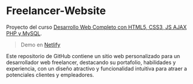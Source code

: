 # Freelancer-Website
Proyecto del curso [Desarrollo Web Completo con HTML5, CSS3, JS AJAX PHP y MySQL](https://www.udemy.com/course/desarrollo-web-completo-con-html5-css3-js-php-y-mysql/).
>Demo en [Netlify](https://freelancer-website-kris.netlify.app/)

Este repositorio de GitHub contiene un sitio web personalizado para un desarrollador web freelancer, destacando su portafolio, habilidades y experiencia, con un diseño atractivo y funcionalidad intuitiva para atraer a potenciales clientes y empleadores.
